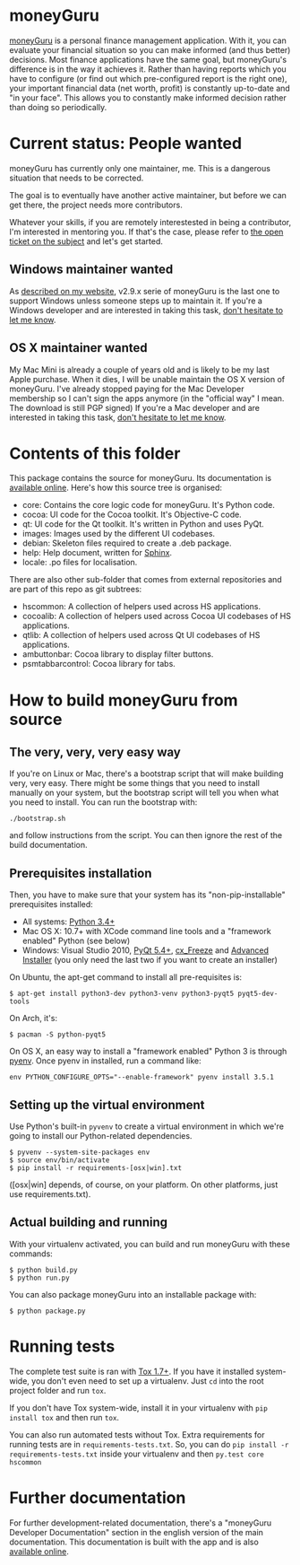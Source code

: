 # moneyGuru

[moneyGuru][moneyguru] is a personal finance management application. With it, you can evaluate your
financial situation so you can make informed (and thus better) decisions. Most finance applications
have the same goal, but moneyGuru's difference is in the way it achieves it. Rather than having
reports which you have to configure (or find out which pre-configured report is the right one), your
important financial data (net worth, profit) is constantly up-to-date and "in your face". This
allows you to constantly make informed decision rather than doing so periodically.

# Current status: People wanted

moneyGuru has currently only one maintainer, me. This is a dangerous situation that needs to be
corrected.

The goal is to eventually have another active maintainer, but before we can get there, the project
needs more contributors.

Whatever your skills, if you are remotely interestested in being a contributor, I'm interested in
mentoring you. If that's the case, please refer to [the open ticket on the subject][contrib-issue]
and let's get started.

## Windows maintainer wanted

As [described on my website][nowindows], v2.9.x serie of moneyGuru is the last one to support
Windows unless someone steps up to maintain it. If you're a Windows developer and are interested
in taking this task, [don't hesitate to let me know][contrib-issue].

## OS X maintainer wanted

My Mac Mini is already a couple of years old and is likely to be my last Apple purchase. When it
dies, I will be unable maintain the OS X version of moneyGuru. I've already stopped paying for the
Mac Developer membership so I can't sign the apps anymore (in the "official way" I mean. The
download is still PGP signed) If you're a Mac developer and are interested in taking this task,
[don't hesitate to let me know][contrib-issue].

# Contents of this folder

This package contains the source for moneyGuru. Its documentation is
[available online][documentation]. Here's how this source tree is organised:

* core: Contains the core logic code for moneyGuru. It's Python code.
* cocoa: UI code for the Cocoa toolkit. It's Objective-C code.
* qt: UI code for the Qt toolkit. It's written in Python and uses PyQt.
* images: Images used by the different UI codebases.
* debian: Skeleton files required to create a .deb package.
* help: Help document, written for [Sphinx][sphinx].
* locale: .po files for localisation.

There are also other sub-folder that comes from external repositories and are part of this repo as
git subtrees:

* hscommon: A collection of helpers used across HS applications.
* cocoalib: A collection of helpers used across Cocoa UI codebases of HS applications.
* qtlib: A collection of helpers used across Qt UI codebases of HS applications.
* ambuttonbar: Cocoa library to display filter buttons.
* psmtabbarcontrol: Cocoa library for tabs.

# How to build moneyGuru from source

## The very, very, very easy way

If you're on Linux or Mac, there's a bootstrap script that will make building very, very easy. There
might be some things that you need to install manually on your system, but the bootstrap script will
tell you when what you need to install. You can run the bootstrap with:

    ./bootstrap.sh

and follow instructions from the script. You can then ignore the rest of the build documentation.

## Prerequisites installation

Then, you have to make sure that your system has its "non-pip-installable" prerequisites installed:

* All systems: [Python 3.4+][python]
* Mac OS X: 10.7+ with XCode command line tools and a "framework enabled" Python (see below)
* Windows: Visual Studio 2010, [PyQt 5.4+][pyqt], [cx_Freeze][cxfreeze] and
  [Advanced Installer][advinst] (you only need the last two if you want to create an installer)

On Ubuntu, the apt-get command to install all pre-requisites is:

    $ apt-get install python3-dev python3-venv python3-pyqt5 pyqt5-dev-tools

On Arch, it's:

    $ pacman -S python-pyqt5

On OS X, an easy way to install a "framework enabled" Python 3 is through [pyenv][pyenv]. Once
pyenv in installed, run a command like:

    env PYTHON_CONFIGURE_OPTS="--enable-framework" pyenv install 3.5.1

## Setting up the virtual environment

Use Python's built-in `pyvenv` to create a virtual environment in which we're going to install our
Python-related dependencies.

    $ pyvenv --system-site-packages env
    $ source env/bin/activate
    $ pip install -r requirements-[osx|win].txt

([osx|win] depends, of course, on your platform. On other platforms, just use requirements.txt).

## Actual building and running

With your virtualenv activated, you can build and run moneyGuru with these commands:

    $ python build.py
    $ python run.py

You can also package moneyGuru into an installable package with:
    
    $ python package.py

# Running tests

The complete test suite is ran with [Tox 1.7+][tox]. If you have it installed system-wide, you
don't even need to set up a virtualenv. Just `cd` into the root project folder and run `tox`.

If you don't have Tox system-wide, install it in your virtualenv with `pip install tox` and then
run `tox`.

You can also run automated tests without Tox. Extra requirements for running tests are in
`requirements-tests.txt`. So, you can do `pip install -r requirements-tests.txt` inside your
virtualenv and then `py.test core hscommon`

# Further documentation

For further development-related documentation, there's a "moneyGuru Developer Documentation"
section in the english version of the main documentation. This documentation is built with the app
and is also [available online][documentation].

[moneyguru]: http://www.hardcoded.net/moneyguru/
[contrib-issue]: https://github.com/hsoft/moneyguru/issues/425
[nowindows]: https://www.hardcoded.net/archive2015#2015-11-01
[documentation]: http://www.hardcoded.net/moneyguru/help/en/
[python]: http://www.python.org/
[pyenv]: https://github.com/yyuu/pyenv
[pyqt]: http://www.riverbankcomputing.com
[cxfreeze]: http://cx-freeze.sourceforge.net/
[advinst]: http://www.advancedinstaller.com
[sphinx]: http://sphinx.pocoo.org/
[tox]: https://tox.readthedocs.org/en/latest/


